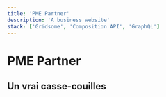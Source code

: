 ```yaml
---
title: 'PME Partner'
description: 'A business website'
stack: ['Gridsome', 'Composition API', 'GraphQL']
---
```

# PME Partner

## Un vrai casse-couilles
